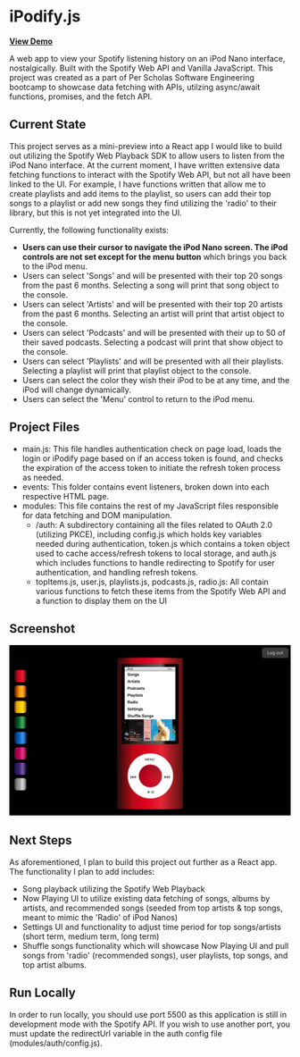 # iPodify.js
**[View Demo](https://ipodify.netlify.app/)**

A web app to view your Spotify listening history on an iPod Nano interface, nostalgically. Built with the Spotify Web API and Vanilla JavaScript. This project was created as a part of Per Scholas Software Engineering bootcamp to showcase data fetching with APIs, utilzing async/await functions, promises, and the fetch API. 

## Current State 
This project serves as a mini-preview into a React app I would like to build out utilizing the Spotify Web Playback SDK to allow users to listen from the iPod Nano interface. At the current moment, I have written extensive data fetching functions to interact with the Spotify Web API, but not all have been linked to the UI. For example, I have functions written that allow me to create playlists and add items to the playlist, so users can add their top songs to a playlist or add new songs they find utilizing the 'radio' to their library, but this is not yet integrated into the UI.

Currently, the following functionality exists:
- **Users can use their cursor to navigate the iPod Nano screen. The iPod controls are not set except for the menu button** which brings you back to the iPod menu.
- Users can select 'Songs' and will be presented with their top 20 songs from the past 6 months. Selecting a song will print that song object to the console.
- Users can select 'Artists' and will be presented with their top 20 artists from the past 6 months. Selecting an artist will print that artist object to the console.
- Users can select 'Podcasts' and will be presented with their up to 50 of their saved podcasts. Selecting a podcast will print that show object to the console.
- Users can select 'Playlists' and will be presented with all their playlists. Selecting a playlist will print that playlist object to the console.
- Users can select the color they wish their iPod to be at any time, and the iPod will change dynamically.
- Users can select the 'Menu' control to return to the iPod menu.

## Project Files 
- main.js: This file handles authentication check on page load, loads the login or iPodify page based on if an access token is found, and checks the expiration of the access token to initiate the refresh token process as needed.
- events: This folder contains event listeners, broken down into each respective HTML page.
- modules: This file contains the rest of my JavaScript files responsible for data fetching and DOM manipulation.
    - /auth: A subdirectory containing all the files related to OAuth 2.0 (utilizing PKCE), including config.js which holds key variables needed during authentication, token.js which contains a token object used to cache access/refresh tokens to local storage, and auth.js which includes functions to handle redirecting to Spotify for user authentication, and handling refresh tokens.
    - topItems.js, user.js, playlists.js, podcasts.js, radio.js: All contain various functions to fetch these items from the Spotify Web API and a function to display them on the UI

## Screenshot
![iPodify Home](iPodify-screenshot.png)

## Next Steps 
As aforementioned, I plan to build this project out further as a React app. The functionality I plan to add includes:
- Song playback utilizing the Spotify Web Playback
- Now Playing UI to utilize existing data fetching of songs, albums by artists, and recommended songs (seeded from top artists & top songs, meant to mimic the 'Radio' of iPod Nanos)
- Settings UI and functionality to adjust time period for top songs/artists (short term, medium term, long term)
- Shuffle songs functionality which will showcase Now Playing UI and pull songs from 'radio' (recommended songs), user playlists, top songs, and top artist albums.

## Run Locally 
In order to run locally, you should use port 5500 as this application is still in development mode with the Spotify API. If you wish to use another port, you must update the redirectUrl variable in the auth config file (modules/auth/config.js).
